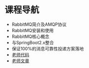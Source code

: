 # 课程导航

+ RabbitMQ简介及AMQP协议
+ RabbitMQ安装和使用
+ RabbitMQ核心概念
+ 与SpringBoot2.x整合
+ 保证100%的消息可靠性投递方案落地
+ [老师代码](https://github.com/suxiongwei/springboot-rabbitmq)
+ [老师文章](https://www.imooc.com/article/49814)
